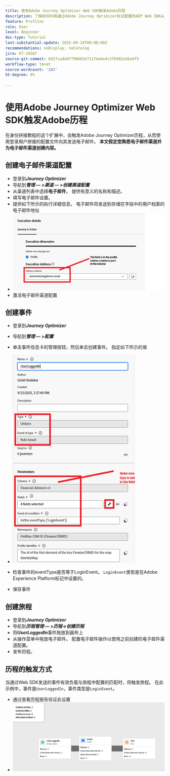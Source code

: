 ```yaml
---
title: 使用Adobe Journey Optimizer Web SDK触发Adobe历程
description: 了解如何利用通过Adobe Journey Optimizer标记配置的AEP Web SDK从用户登录等网站事件开始Adobe Experience Platform历程
feature: Profiles
role: User
level: Beginner
doc-type: Tutorial
last-substantial-update: 2025-09-24T00:00:00Z
recommendations: noDisplay, noCatalog
jira: KT-19287
source-git-commit: 6927cade07790603e711f4e6e4c3f6982a56e6f5
workflow-type: tm+mt
source-wordcount: '283'
ht-degree: 0%

---
```


# 使用Adobe Journey Optimizer Web SDK触发Adobe历程

在身份拼接教程的这个扩展中，会触发Adobe Journey Optimizer历程，从而使用登录用户拼接的配置文件向其发送电子邮件。 **本文假定您熟悉电子邮件渠道并为电子邮件渠道创建内容。**

## 创建电子邮件渠道配置

* 登录到&#x200B;_**Journey Optimizer**_
* 导航到&#x200B;_**管理 — >渠道 — >创建渠道配置**_
* 从渠道列表中选择&#x200B;**电子邮件**。 提供有意义的名称和描述。
* 填写电子邮件设置。
* 提供如下所示的执行详细信息。 电子邮件将发送到存储在字段中的用户档案的电子邮件地址
* ![电子邮件渠道](assets/email-channel-execution.png)
* 激活电子邮件渠道配置

## 创建事件

* 登录到&#x200B;_**Journey Optimizer**_
* 导航到&#x200B;_**管理 — >配置**_
* 单击事件信息卡的管理按钮，然后单击创建事件。 指定如下所示的值
* ![历程事件](assets/journey-event1.png)

* 检查事件的eventType是否等于LoginEvent。 `LoginEvent`类型是在Adobe Experience Platform标记中设置的。
* 保存事件

## 创建旅程

* 登录到&#x200B;_**Journey Optimizer**_
* 导航到&#x200B;_**历程管理 — >历程->创建历程**_
* 将&#x200B;_**UserLoggedIn**_&#x200B;事件拖放到画布上
* 从操作菜单中拖放电子邮件。 配置电子邮件操作以使用之前创建的电子邮件渠道配置。
* 发布历程。

## 历程的触发方式

当通过Web SDK发送的事件有效负载与旅程中配置的匹配时，将触发旅程。 在此示例中，事件是`UserLoggedIn`，事件类型是`LoginEvent`。

* 通过查看历程报告验证此设置
* ![历程报告](assets/journey-triggered-report.png)




